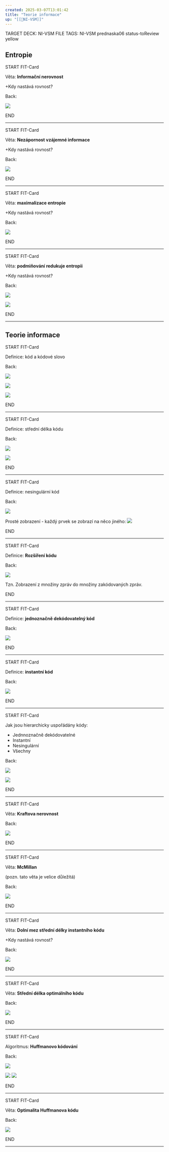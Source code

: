 ```yaml
---
created: 2025-03-07T13:01:42
title: "Teorie informace"
up: "[[📖NI-VSM]]"
---
```


TARGET DECK: NI-VSM
FILE TAGS: NI-VSM prednaska06 status-toReview yellow

## Entropie

START
FIT-Card

Věta: **Informační nerovnost**

+Kdy nastává rovnost?

Back:

![](../../Assets/Pasted%20image%2020250307130216.png)
<!--ID: 1746518364889-->
END

---


START
FIT-Card

Věta: **Nezápornost vzájemné informace**

+Kdy nastává rovnost?

Back:

![](../../Assets/Pasted%20image%2020250307130230.png)
<!--ID: 1746518364892-->
END

---


START
FIT-Card

Věta: **maximalizace entropie**

+Kdy nastává rovnost?

Back:

![](../../Assets/Pasted%20image%2020250307130246.png)
<!--ID: 1746518364895-->
END

---


START
FIT-Card

Věta: **podmiňování redukuje entropii**

+Kdy nastává rovnost?

Back:

![](../../Assets/Pasted%20image%2020250307130304.png)

<!-- ExerciseStart -->
![](../../Assets/Pasted%20image%2020250307130316.png)
<!-- ExerciseEnd -->
<!--ID: 1746518364898-->
END

---

## Teorie informace


START
FIT-Card

Definice: kód a kódové slovo

Back:

![](../../Assets/Pasted%20image%2020250307130454.png)

<!-- DetailInfoStart -->
![](../../Assets/Pasted%20image%2020250307130500.png)
<!-- DetailInfoEnd -->

<!-- ExampleStart -->
![](../../Assets/Pasted%20image%2020250307130507.png)
<!-- ExampleEnd -->
<!--ID: 1746518364901-->
END

---


START
FIT-Card

Definice: střední délka kódu

Back:

![](../../Assets/Pasted%20image%2020250307130525.png)

<!-- ExampleStart -->
![](../../Assets/Pasted%20image%2020250307130536.png)
<!-- ExampleEnd -->
<!--ID: 1746518364903-->
END

---


START
FIT-Card

Definice: nesingulární kód

Back:

![](../../Assets/Pasted%20image%2020250307130549.png)

Prosté zobrazení - každý prvek se zobrazí na něco jiného:
![](../../Assets/Pasted%20image%2020250521094622.png)
<!--ID: 1746518364906-->
END

---


START
FIT-Card

Definice: **Rozšíření kódu**

Back:

![](../../Assets/Pasted%20image%2020250307130602.png)

Tzn. Zobrazení z množiny zpráv do množiny zakódovaných zpráv.
<!--ID: 1746518364909-->
END

---


START
FIT-Card

Definice: **jednoznačně dekódovatelný kód**

Back:

![](../../Assets/Pasted%20image%2020250307130625.png)
<!--ID: 1746518364911-->
END

---


START
FIT-Card

Definice: **instantní kód**

Back:

![](../../Assets/Pasted%20image%2020250307130636.png)
<!--ID: 1746518364914-->
END

---


START
FIT-Card

Jak jsou hierarchicky uspořádány kódy:
- Jednnoznačně dekódovatelné
- Instantní
- Nesingulární
- Všechny

Back:

![](../../Assets/Pasted%20image%2020250307130717.png)

<!-- ExampleStart -->
![](../../Assets/Pasted%20image%2020250307130725.png)
<!-- ExampleEnd -->
<!--ID: 1746518364917-->
END

---


START
FIT-Card

Věta: **Kraftova nerovnost**

Back:

![](../../Assets/Pasted%20image%2020250307130740.png)
<!--ID: 1746518364920-->
END

---


START
FIT-Card

Věta: **McMillan**

(pozn. tato věta je velice důležitá)

Back:

![](../../Assets/Pasted%20image%2020250307130753.png)
<!--ID: 1746518364923-->
END

---


START
FIT-Card

Věta: **Dolní mez střední délky instantního kódu**

+Kdy nastává rovnost?

Back:

![](../../Assets/Pasted%20image%2020250307130827.png)
<!--ID: 1746518364926-->
END

---


START
FIT-Card

Věta: **Střední délka optimálního kódu**

Back:

![](../../Assets/Pasted%20image%2020250307155922.png)
<!--ID: 1746518364928-->
END

---


START
FIT-Card

Algoritmus: **Huffmanovo kódování**

Back:

![](../../Assets/Pasted%20image%2020250307155942.png)

<!-- ExampleStart -->
![](../../Assets/Pasted%20image%2020250307155959.png)
![](../../Assets/Pasted%20image%2020250307160010.png)
<!-- ExampleEnd -->
<!--ID: 1746518364931-->
END

---


START
FIT-Card

Věta: **Optimalita Huffmanova kódu**

Back:

![](../../Assets/Pasted%20image%2020250307160038.png)
<!--ID: 1746518364934-->
END

---
